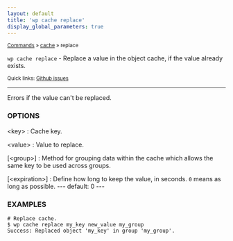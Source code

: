```yaml
---
layout: default
title: 'wp cache replace'
display_global_parameters: true
---
```


<small>[Commands](/commands/) &raquo; [cache](/commands/cache/) &raquo; replace</small>

`wp cache replace` - Replace a value in the object cache, if the value already exists.

<small>Quick links: <a href="https://github.com/wp-cli/wp-cli/issues?q=is%3Aopen+label%3Acommand%3Acache-replace+sort%3Aupdated-desc">Github issues</a></small>

<hr />

Errors if the value can't be replaced.

### OPTIONS

&lt;key&gt;
: Cache key.

&lt;value&gt;
: Value to replace.

[&lt;group&gt;]
: Method for grouping data within the cache which allows the same key to be used across groups.

[&lt;expiration&gt;]
: Define how long to keep the value, in seconds. `0` means as long as possible.
\---
default: 0
\---

### EXAMPLES

    # Replace cache.
    $ wp cache replace my_key new_value my_group
    Success: Replaced object 'my_key' in group 'my_group'.




